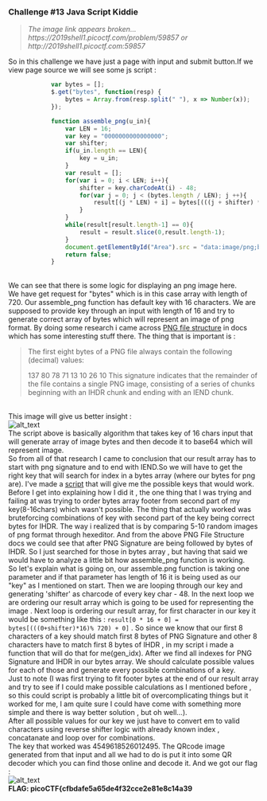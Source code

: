 <h3>Challenge #13 Java Script Kiddie</h3>

<blockquote><i>The image link appears broken... https://2019shell1.picoctf.com/problem/59857 or http://2019shell1.picoctf.com:59857</i></blockquote>

So in this challenge we have just a page with input and submit button.If we view page source we will see some js script : <br>
```javascript
			var bytes = [];
			$.get("bytes", function(resp) {
				bytes = Array.from(resp.split(" "), x => Number(x));
			});

			function assemble_png(u_in){
				var LEN = 16;
				var key = "0000000000000000";
				var shifter;
				if(u_in.length == LEN){
					key = u_in;
				}
				var result = [];
				for(var i = 0; i < LEN; i++){
					shifter = key.charCodeAt(i) - 48;
					for(var j = 0; j < (bytes.length / LEN); j ++){
						result[(j * LEN) + i] = bytes[(((j + shifter) * LEN) % bytes.length) + i]
					}
				}
				while(result[result.length-1] == 0){
					result = result.slice(0,result.length-1);
				}
				document.getElementById("Area").src = "data:image/png;base64," + btoa(String.fromCharCode.apply(null, new Uint8Array(result)));
				return false;
			}
```
<br>We can see that there is some logic for displaying an png image here.<br>We have get request for "bytes" which is in this case array with length of 720. Our assemble_png function has default key with 16 characters. We are supposed to provide key through an input with length of 16 and try to generate correct array of bytes which will represent an image of png format. By doing some research i came across <a href="http://www.libpng.org/pub/png/spec/1.2/PNG-Structure.html">PNG file structure</a> in docs which has some interesting stuff there. The thing that is important is : <br>
<blockquote>The first eight bytes of a PNG file always contain the following (decimal) values:

   137 80 78 71 13 10 26 10
This signature indicates that the remainder of the file contains a single PNG image, consisting of a series of chunks beginning with an IHDR chunk and ending with an IEND chunk.</blockquote><br>
This image will give us better insight :<br>
![alt_text](https://github.com/DejanJS/picoCTF-Writeups-2019/blob/master/13.Java%20Script%20Kiddie/file-structure.png)
<br>
The script above is basically algorithm that takes key of 16 chars input that will generate array of image bytes and then decode it to base64 which will represent image.<br>
So from all of that research I came to conclusion that our result array has to start with png signature and to end with IEND.So we will have to get the right key that will search for index in a bytes array (where our bytes for png are). I've made a <a href="https://github.com/DejanJS/picoCTF-Writeups-2019/blob/master/13.Java%20Script%20Kiddie/script.js">script</a> that will give me the possible keys that would work.<br>Before I get into explaining how I did it , the one thing that I was trying and failing at was trying to order bytes array footer from second part of my key(8-16chars) which wasn't possible. The thing that actually worked was bruteforcing combinations of key with second part of the key being correct bytes for IHDR. The way i realized that is by comparing 5-10 random images of png format through hexeditor. And from the above PNG File Structure docs we could see that after PNG Signature are being followed by bytes of IHDR. So I just searched for those in bytes array , but having that said we would have to analyze a little bit how assemble_png function is working.<br>So let's explain what is going on, our assemble.png function is taking one parameter and if that parameter has length of 16 it is being used as our "key" as I mentioned on start. Then we are looping through our key and generating 'shifter' as charcode of every key char - 48. In the next loop we are ordering our result array which is going to be used for representing the image . Next loop is ordering our result array, for first character in our key it would be something like this : <code>result[0 * 16 + 0] = bytes[(((0+shifter)*16)% 720) + 0]</code> . So since we know that our first 8 characters of a key should match first 8 bytes of PNG Signature and other 8 characters have to match first 8 bytes of IHDR , in my script i made a function that will do that for me(gen_idx). After we find all indexes for PNG Signature and IHDR in our bytes array. We should calculate possible values for each of those and generate every possible combinations of a key.<br>Just to note (I was first trying to fit footer bytes at the end of our result array and try to see if I could make possible calculations as I mentioned before , so this could script is probably a little bit of overcomplicating things but it worked for me, I am quite sure I could have come with something more simple and there is way better solution , but oh well...).<br> After all possible values for our key we just have to convert em to valid characters using reverse shifter logic with already known index , concatanate and loop over for combinations.<br>The key that worked was 4549618526012495. The QRcode image generated from that input and all we had to do is put it into some QR decoder which you can find those online and decode it. And we got our flag : <br>
![alt_text](https://github.com/DejanJS/picoCTF-Writeups-2019/blob/master/13.Java%20Script%20Kiddie/flag.png)
<br>
<b>FLAG: picoCTF{cfbdafe5a65de4f32cce2e81e8c14a39 </b>